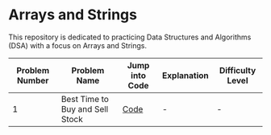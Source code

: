 # Arrays and Strings

This repository is dedicated to practicing Data Structures and Algorithms (DSA) with a focus on Arrays and Strings.

| Problem Number | Problem Name                                                                                             | Jump into Code                                                                                                                                      | Explanation | Difficulty Level |
|----------------|----------------------------------------------------------------------------------------------------------|-----------------------------------------------------------------------------------------------------------------------------------------------------|-------------|------------------|
| 1             | Best Time to Buy and Sell Stock                                                                   | [Code](./Best%20Time%20to%20Buy%20and%20Sell%20Stock/solution.py) | -           | -                |